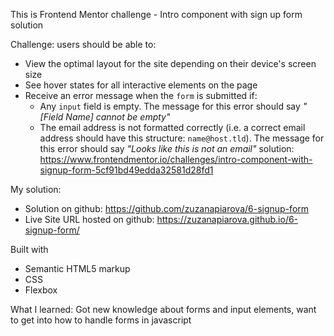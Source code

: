 This is Frontend Mentor challenge - Intro component with sign up form solution

Challenge: 
  users should be able to:

- View the optimal layout for the site depending on their device's screen size
- See hover states for all interactive elements on the page
- Receive an error message when the `form` is submitted if:
  - Any `input` field is empty. The message for this error should say *"[Field Name] cannot be empty"*
  - The email address is not formatted correctly (i.e. a correct email address should have this structure: `name@host.tld`). The message for this error should say *"Looks like this is not an email"*
solution: https://www.frontendmentor.io/challenges/intro-component-with-signup-form-5cf91bd49edda32581d28fd1

My solution: 
- Solution on github: https://github.com/zuzanapiarova/6-signup-form
- Live Site URL hosted on github: https://zuzanapiarova.github.io/6-signup-form/

Built with
- Semantic HTML5 markup
- CSS 
- Flexbox

What I learned:
Got new knowledge about forms and input elements, want to get into how to handle forms in javascript